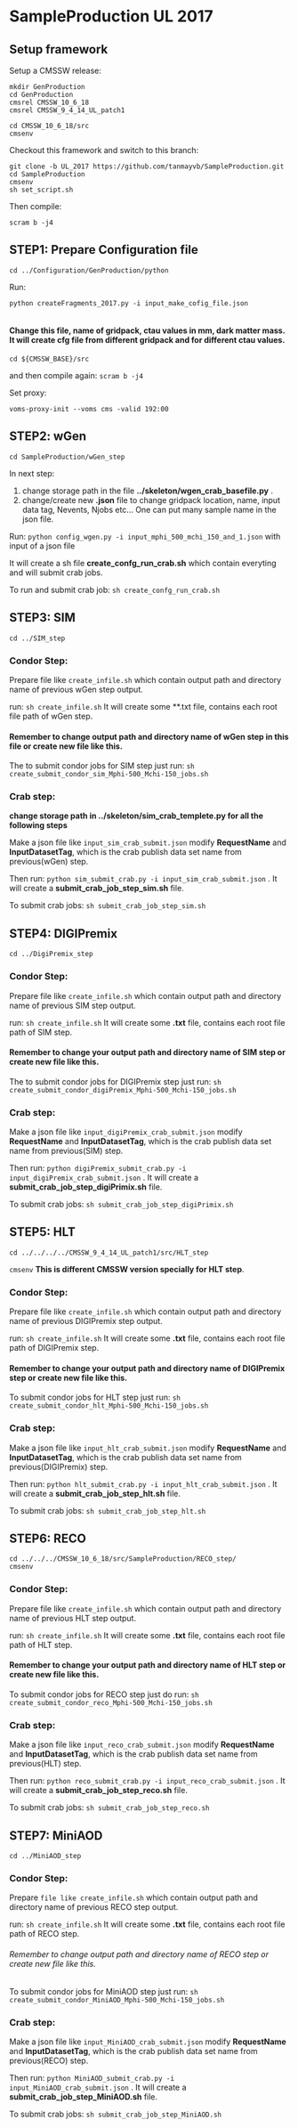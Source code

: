# SampleProduction UL 2017
## Setup framework

Setup a CMSSW release:
```
mkdir GenProduction
cd GenProduction
cmsrel CMSSW_10_6_18
cmsrel CMSSW_9_4_14_UL_patch1

cd CMSSW_10_6_18/src
cmsenv
```
Checkout this framework and switch to this branch:
```
git clone -b UL_2017 https://github.com/tanmayvb/SampleProduction.git
cd SampleProduction
cmsenv
sh set_script.sh 
```
Then compile:
```
scram b -j4
```

## STEP1: Prepare Configuration file
```
cd ../Configuration/GenProduction/python
```
 Run: 
```
python createFragments_2017.py -i input_make_cofig_file.json
  
```  
#### Change this file, name of gridpack, ctau values in mm, dark matter mass. It will create cfg file from different gridpack and for different ctau values.

```
cd ${CMSSW_BASE}/src
```
and then compile again:
```scram b -j4```

Set proxy:
```
voms-proxy-init --voms cms -valid 192:00
```
## STEP2: wGen
```
cd SampleProduction/wGen_step
```
In next step: 
1. change storage path in the file **../skeleton/wgen_crab_basefile.py** .
2. change/create new **.json** file to change gridpack location, name, input data tag, Nevents, Njobs etc... One can put many sample name in the json file.

Run:
```python config_wgen.py -i input_mphi_500_mchi_150_and_1.json```  with input of a json file

It will create a sh file **create_confg_run_crab.sh** which contain everyting and will submit crab jobs.

To run and submit crab job: ```sh create_confg_run_crab.sh```

## STEP3: SIM
```
cd ../SIM_step
```
### Condor Step:

Prepare file like ```create_infile.sh``` which contain output path and directory name of previous wGen step output.

run: ```sh create_infile.sh``` It will create some **.txt file, contains each root file path of wGen step.

#### Remember to change output path and directory name of wGen step in this file or create new file like this.

The to submit condor jobs for SIM step just run: ```sh create_submit_condor_sim_Mphi-500_Mchi-150_jobs.sh```

### Crab step:

**change storage path in ../skeleton/sim_crab_templete.py for all the following steps**

Make a json file like ```input_sim_crab_submit.json``` modify **RequestName** and **InputDatasetTag**, which is the crab publish data set name from 
previous(wGen) step. 

Then run: ```python sim_submit_crab.py -i input_sim_crab_submit.json``` . It will create a **submit_crab_job_step_sim.sh** file.

To submit crab jobs: ```sh submit_crab_job_step_sim.sh```

## STEP4: DIGIPremix
```
cd ../DigiPremix_step
```
### Condor Step:

Prepare file like ```create_infile.sh``` which contain output path and directory name of previous SIM step output.

run: ```sh create_infile.sh``` It will create some **.txt** file, contains each root file path of SIM step.

#### Remember to change your output path and directory name of SIM step or create new file like this.

The to submit condor jobs for DIGIPremix step just run: ```sh create_submit_condor_digiPremix_Mphi-500_Mchi-150_jobs.sh```

### Crab step:

Make a json file like ```input_digiPremix_crab_submit.json``` modify **RequestName** and **InputDatasetTag**, which is the crab publish data set name from previous(SIM) step.

Then run: ```python digiPremix_submit_crab.py -i input_digiPremix_crab_submit.json``` . It will create a **submit_crab_job_step_digiPrimix.sh** file.

To submit crab jobs: ```sh submit_crab_job_step_digiPrimix.sh```

## STEP5: HLT
```
cd ../../../../CMSSW_9_4_14_UL_patch1/src/HLT_step
```
```cmsenv``` **This is different CMSSW version specially for HLT step**.

### Condor Step:

Prepare file like ```create_infile.sh``` which contain output path and directory name of previous DIGIPremix step output.

run: ```sh create_infile.sh``` It will create some **.txt** file, contains each root file path of DIGIPremix step.

#### Remember to change your output path and directory name of DIGIPremix step or create new file like this.

To submit condor jobs for HLT step just run: ```sh create_submit_condor_hlt_Mphi-500_Mchi-150_jobs.sh```

### Crab step:

Make a json file like ```input_hlt_crab_submit.json``` modify **RequestName** and **InputDatasetTag**, which is the crab publish data set name from previous(DIGIPremix) step.

Then run: ```python hlt_submit_crab.py -i input_hlt_crab_submit.json``` . It will create a **submit_crab_job_step_hlt.sh** file.

To submit crab jobs: ```sh submit_crab_job_step_hlt.sh```

## STEP6: RECO
```
cd ../../../CMSSW_10_6_18/src/SampleProduction/RECO_step/
cmsenv
```
### Condor Step:

Prepare file like ```create_infile.sh``` which contain output path and directory name of previous HLT step output.

run: ```sh create_infile.sh``` It will create some **.txt** file, contains each root file path of HLT step.

#### Remember to change your output path and directory name of HLT step or create new file like this.

To submit condor jobs for RECO step just do run: ```sh create_submit_condor_reco_Mphi-500_Mchi-150_jobs.sh```

### Crab step:

Make a json file like ```input_reco_crab_submit.json``` modify **RequestName** and **InputDatasetTag**, which is the crab publish data set name from previous(HLT) step.

Then run: ```python reco_submit_crab.py -i input_reco_crab_submit.json``` . It will create a **submit_crab_job_step_reco.sh** file.

To submit crab jobs: ```sh submit_crab_job_step_reco.sh```

## STEP7: MiniAOD
```
cd ../MiniAOD_step
```
### Condor Step:

Prepare ```file like create_infile.sh``` which contain output path and directory name of previous RECO step output.

run: ```sh create_infile.sh``` It will create some **.txt** file, contains each root file path of RECO step.

###### Remember to change output path and directory name of RECO step or create new file like this.

To submit condor jobs for MiniAOD step just run: ```sh create_submit_condor_MiniAOD_Mphi-500_Mchi-150_jobs.sh```

### Crab step:

Make a json file like ```input_MiniAOD_crab_submit.json``` modify **RequestName** and **InputDatasetTag**, which is the crab publish data set name from previous(RECO) step.

Then run: ```python MiniAOD_submit_crab.py -i input_MiniAOD_crab_submit.json``` . It will create a **submit_crab_job_step_MiniAOD.sh** file.

To submit crab jobs: ```sh submit_crab_job_step_MiniAOD.sh```
